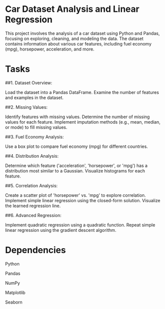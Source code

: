 # Car Dataset Analysis and Linear Regression
This project involves the analysis of a car dataset using Python and Pandas, focusing on exploring, cleaning, and modeling the data. The dataset contains information about various car features, including fuel economy (mpg), horsepower, acceleration, and more.
# Tasks
 ##1. Dataset Overview:

Load the dataset into a Pandas DataFrame.
Examine the number of features and examples in the dataset.

 ##2. Missing Values:

Identify features with missing values.
Determine the number of missing values for each feature.
Implement imputation methods (e.g., mean, median, or mode) to fill missing values.
 
##3. Fuel Economy Analysis:

Use a box plot to compare fuel economy (mpg) for different countries.

##4. Distribution Analysis:

Determine which feature ('acceleration', 'horsepower', or 'mpg') has a distribution most similar to a Gaussian.
Visualize histograms for each feature.

##5. Correlation Analysis:

Create a scatter plot of 'horsepower' vs. 'mpg' to explore correlation.
Implement simple linear regression using the closed-form solution.
Visualize the learned regression line.

##6. Advanced Regression:

Implement quadratic regression using a quadratic function.
Repeat simple linear regression using the gradient descent algorithm.
# Dependencies
Python 

Pandas

NumPy

Matplotlib

Seaborn


